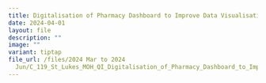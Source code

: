 ```yaml
---
title: Digitalisation of Pharmacy Dashboard to Improve Data Visualisation
date: 2024-04-01
layout: file
description: ""
image: ""
variant: tiptap
file_url: /files/2024 Mar to 2024
  Jun/C_119_St_Lukes_MOH_QI_Digitalisation_of_Pharmacy_Dashboard_to_Improve_Data_Visualisation.pdf
---
```

